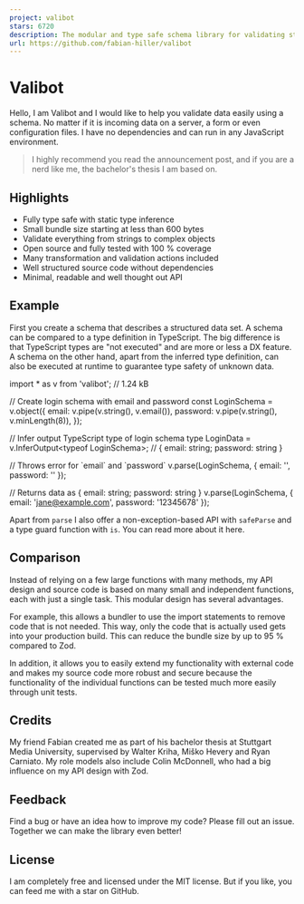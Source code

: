 ```yaml
---
project: valibot
stars: 6720
description: The modular and type safe schema library for validating structural data 🤖
url: https://github.com/fabian-hiller/valibot
---
```


Valibot
=======

Hello, I am Valibot and I would like to help you validate data easily using a schema. No matter if it is incoming data on a server, a form or even configuration files. I have no dependencies and can run in any JavaScript environment.

> I highly recommend you read the announcement post, and if you are a nerd like me, the bachelor's thesis I am based on.

Highlights
----------

-   Fully type safe with static type inference
-   Small bundle size starting at less than 600 bytes
-   Validate everything from strings to complex objects
-   Open source and fully tested with 100 % coverage
-   Many transformation and validation actions included
-   Well structured source code without dependencies
-   Minimal, readable and well thought out API

Example
-------

First you create a schema that describes a structured data set. A schema can be compared to a type definition in TypeScript. The big difference is that TypeScript types are "not executed" and are more or less a DX feature. A schema on the other hand, apart from the inferred type definition, can also be executed at runtime to guarantee type safety of unknown data.

import \* as v from 'valibot'; // 1.24 kB

// Create login schema with email and password
const LoginSchema \= v.object({
  email: v.pipe(v.string(), v.email()),
  password: v.pipe(v.string(), v.minLength(8)),
});

// Infer output TypeScript type of login schema
type LoginData \= v.InferOutput<typeof LoginSchema\>; // { email: string; password: string }

// Throws error for \`email\` and \`password\`
v.parse(LoginSchema, { email: '', password: '' });

// Returns data as { email: string; password: string }
v.parse(LoginSchema, { email: 'jane@example.com', password: '12345678' });

Apart from `parse` I also offer a non-exception-based API with `safeParse` and a type guard function with `is`. You can read more about it here.

Comparison
----------

Instead of relying on a few large functions with many methods, my API design and source code is based on many small and independent functions, each with just a single task. This modular design has several advantages.

For example, this allows a bundler to use the import statements to remove code that is not needed. This way, only the code that is actually used gets into your production build. This can reduce the bundle size by up to 95 % compared to Zod.

In addition, it allows you to easily extend my functionality with external code and makes my source code more robust and secure because the functionality of the individual functions can be tested much more easily through unit tests.

Credits
-------

My friend Fabian created me as part of his bachelor thesis at Stuttgart Media University, supervised by Walter Kriha, Miško Hevery and Ryan Carniato. My role models also include Colin McDonnell, who had a big influence on my API design with Zod.

Feedback
--------

Find a bug or have an idea how to improve my code? Please fill out an issue. Together we can make the library even better!

License
-------

I am completely free and licensed under the MIT license. But if you like, you can feed me with a star on GitHub.
